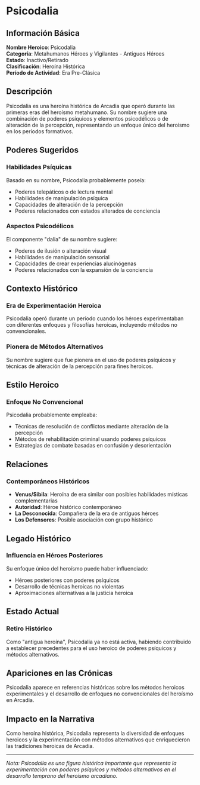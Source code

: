 # Psicodalia

## Información Básica

**Nombre Heroico**: Psicodalia  
**Categoría**: Metahumanos Héroes y Vigilantes - Antiguos Héroes  
**Estado**: Inactivo/Retirado  
**Clasificación**: Heroína Histórica  
**Período de Actividad**: Era Pre-Clásica

## Descripción

Psicodalia es una heroína histórica de Arcadia que operó durante las primeras eras del heroísmo metahumano. Su nombre sugiere una combinación de poderes psíquicos y elementos psicodélicos o de alteración de la percepción, representando un enfoque único del heroísmo en los períodos formativos.

## Poderes Sugeridos

### Habilidades Psíquicas
Basado en su nombre, Psicodalia probablemente poseía:
- Poderes telepáticos o de lectura mental
- Habilidades de manipulación psíquica
- Capacidades de alteración de la percepción
- Poderes relacionados con estados alterados de conciencia

### Aspectos Psicodélicos
El componente "dalia" de su nombre sugiere:
- Poderes de ilusión o alteración visual
- Habilidades de manipulación sensorial
- Capacidades de crear experiencias alucinógenas
- Poderes relacionados con la expansión de la conciencia

## Contexto Histórico

### Era de Experimentación Heroica
Psicodalia operó durante un período cuando los héroes experimentaban con diferentes enfoques y filosofías heroicas, incluyendo métodos no convencionales.

### Pionera de Métodos Alternativos
Su nombre sugiere que fue pionera en el uso de poderes psíquicos y técnicas de alteración de la percepción para fines heroicos.

## Estilo Heroico

### Enfoque No Convencional
Psicodalia probablemente empleaba:
- Técnicas de resolución de conflictos mediante alteración de la percepción
- Métodos de rehabilitación criminal usando poderes psíquicos
- Estrategias de combate basadas en confusión y desorientación

## Relaciones

### Contemporáneos Históricos
- **Venus/Sibila**: Heroína de era similar con posibles habilidades místicas complementarias
- **Autoridad**: Héroe histórico contemporáneo
- **La Desconocida**: Compañera de la era de antiguos héroes
- **Los Defensores**: Posible asociación con grupo histórico

## Legado Histórico

### Influencia en Héroes Posteriores
Su enfoque único del heroísmo puede haber influenciado:
- Héroes posteriores con poderes psíquicos
- Desarrollo de técnicas heroicas no violentas
- Aproximaciones alternativas a la justicia heroica

## Estado Actual

### Retiro Histórico
Como "antigua heroína", Psicodalia ya no está activa, habiendo contribuido a establecer precedentes para el uso heroico de poderes psíquicos y métodos alternativos.

## Apariciones en las Crónicas

Psicodalia aparece en referencias históricas sobre los métodos heroicos experimentales y el desarrollo de enfoques no convencionales del heroísmo en Arcadia.

## Impacto en la Narrativa

Como heroína histórica, Psicodalia representa la diversidad de enfoques heroicos y la experimentación con métodos alternativos que enriquecieron las tradiciones heroicas de Arcadia.

---

*Nota: Psicodalia es una figura histórica importante que representa la experimentación con poderes psíquicos y métodos alternativos en el desarrollo temprano del heroísmo arcadiano.*